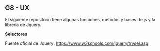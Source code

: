 ## G8 - UX

El siguiente repositorio tiene algunas funciones, metodos y bases de js y la libreria de Jquery.


**Selectores**

Fuente oficial de Jquery: https://www.w3schools.com/jquery/trysel.asp
